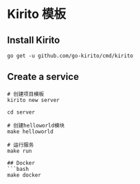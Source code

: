 # Kirito 模板


## Install Kirito
```
go get -u github.com/go-kirito/cmd/kirito
```
## Create a service
```
# 创建项目模板
kirito new server

cd server

# 创建helloworld模块
make helloworld

# 运行服务
make run

## Docker
```bash
make docker
```
